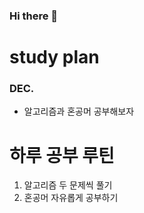 ### Hi there 👋
<h1>study plan</h1>
<h3>DEC.</h3>
<ul>
  <li>알고리즘과 혼공머 공부해보자</li>
</ul>
<h1>하루 공부 루틴</h1>
<ol>
  <li>알고리즘 두 문제씩 풀기</li>
  <li>혼공머 자유롭게 공부하기</li>
</ol>
  
<!--
**daehan-86/daehan-86** is a ✨ _special_ ✨ repository because its `README.md` (this file) appears on your GitHub profile.

Here are some ideas to get you started:

- 🔭 I’m currently working on ...
- 🌱 I’m currently learning ...
- 👯 I’m looking to collaborate on ...
- 🤔 I’m looking for help with ...
- 💬 Ask me about ...
- 📫 How to reach me: ...
- 😄 Pronouns: ...
- ⚡ Fun fact: ...
-->
